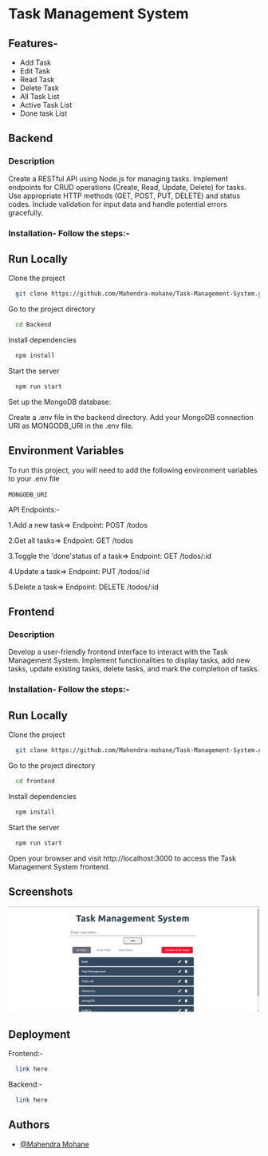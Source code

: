 # Task Management System

## Features- 

- Add Task
- Edit Task
- Read Task
- Delete Task
- All Task List
- Active Task List
- Done task List

## Backend

### Description
Create a RESTful API using Node.js  for managing tasks. Implement endpoints for CRUD operations (Create, Read, Update, Delete) for tasks. Use appropriate HTTP methods (GET, POST, PUT, DELETE) and status codes. Include validation for input data and handle potential errors gracefully.

### Installation- Follow the steps:-

## Run Locally

Clone the project

```bash
  git clone https://github.com/Mahendra-mohane/Task-Management-System.git
```

Go to the project directory

```bash
  cd Backend
```

Install dependencies

```bash
  npm install
```

Start the server

```bash
  npm run start
```

Set up the MongoDB database:

Create a .env file in the backend directory.
Add your MongoDB connection URI as MONGODB_URI in the .env file.

## Environment Variables

To run this project, you will need to add the following environment variables to your .env file

`MONGODB_URI`
 
API Endpoints:-

1.Add a new task=>  Endpoint: POST /todos

2.Get all tasks=>  Endpoint: GET /todos

3.Toggle the 'done'status of a task=> Endpoint: GET /todos/:id

4.Update a task=> Endpoint: PUT /todos/:id

5.Delete a task=> Endpoint: DELETE /todos/:id


## Frontend

### Description
Develop a user-friendly frontend interface to interact with the Task Management System. Implement functionalities to display tasks, add new tasks, update existing tasks, delete tasks, and mark the completion of tasks.

### Installation- Follow the steps:-
## Run Locally

Clone the project

```bash
  git clone https://github.com/Mahendra-mohane/Task-Management-System.git
```

Go to the project directory

```bash
  cd frontend
```

Install dependencies

```bash
  npm install
```

Start the server

```bash
  npm run start
```

Open your browser and visit http://localhost:3000 to access the Task Management System frontend.  

## Screenshots

![App Screenshot](https://github.com/Mahendra-mohane/Task-Management-System/blob/main/frontend/public/assets/Screenshot.png)


## Deployment

Frontend:-

```bash
  link here
```
Backend:-

```bash
  link here
```
## Authors

- [@Mahendra Mohane](https://github.com/Mahendra-mohane)
